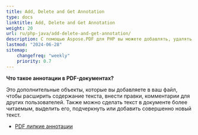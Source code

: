 ```yaml
---
title: Add, Delete and Get Annotation
type: docs
linktitle: Add, Delete and Get Annotation
weight: 20
url: ru/php-java/add-delete-and-get-annotation/
description: С помощью Aspose.PDF для PHP вы можете добавлять, удалять и получать аннотации из вашего PDF-файла. Проверьте все списки аннотаций, чтобы решить вашу задачу.
lastmod: "2024-06-28"
sitemap:
    changefreq: "weekly"
    priority: 0.7
---
```


**Что такое аннотации в PDF-документах?**

Это дополнительные объекты, которые вы добавляете в ваш файл, чтобы расширить содержание текста, внести правки, комментарии для других пользователей. Также можно сделать текст в документе более читаемым, выделить его, подчеркнуть или добавить совершенно новый текст.

- [PDF липкие аннотации](/pdf/php-java/sticky-annotations/)